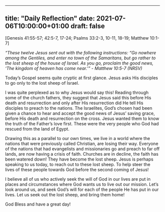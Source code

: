 
---
title: "Daily Reflection"
date: 2021-07-06T10:00:00+01:00
draft: false
---

[Genesis 41:55-57; 42:5-7, 17-24; Psalms 33:2-3, 10-11, 18-19; Matthew 10:1-7]

_“These twelve Jesus sent out with the following instructions: “Go nowhere among the Gentiles, and enter no town of the Samaritans, but go rather to the lost sheep of the house of Israel. As you go, proclaim the good news, ‘The kingdom of heaven has come near.’” - Matthew 10:5-7 (NRSV)_

Today’s Gospel seems quite cryptic at first glance. Jesus asks His disciples to go only to the lost sheep of Israel.

I was quite perplexed as to why Jesus would say this! Reading through some of the church fathers, they suggest that Jesus said this before His death and resurrection and only after His resurrection did He tell His disciples to preach to the nations. The Israelites, God’s chosen had been given a chance to hear and accept the good news of Jesus’ saving grace, before His death and resurrection on the cross. Jesus wanted them to know the truth of the Father’s love first. These were the very people who God had rescued from the land of Egypt.

Drawing this as a parallel to our own times, we live in a world where the nations that were previously called Christian, are losing their way. Everyone of the nations that had evangelists and missionaries go and preach to far off lands, are now having a crisis of faith. Churches are in decline, the faith has been watered down! They have become the lost sheep. Jesus is perhaps speaking to us today, to reach out to these lost sheep. To help steer the lives of these people towards God before the second coming of Jesus!

I believe all of us who actively seek the will of God in our lives are put in places and circumstances where God wants us to live out our mission. Let’s look around us, and seek God’s will for each of the people He has put in our lives. Let us seek out the lost sheep, and bring them home!

God Bless and have a great day!